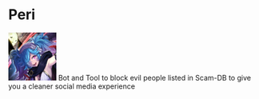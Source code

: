 # Peri
<img src=".github/peri.jpg" width="96px" />
Bot and Tool to block evil people listed in Scam-DB to give you a cleaner social media experience
